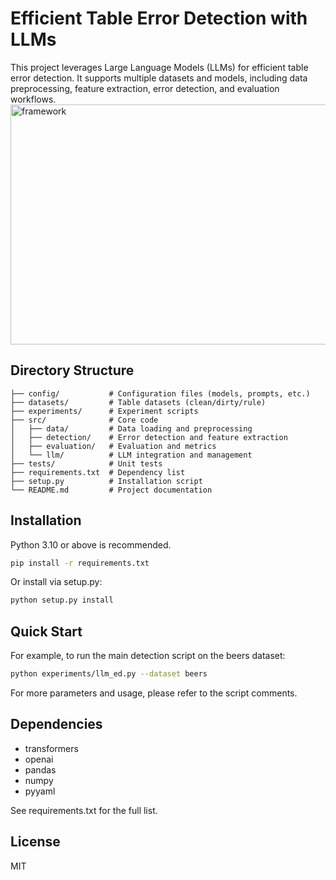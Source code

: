 # Efficient Table Error Detection with LLMs

This project leverages Large Language Models (LLMs) for efficient table error detection. It supports multiple datasets and models, including data preprocessing, feature extraction, error detection, and evaluation workflows.
<img width="819" height="384" alt="framework" src="https://github.com/user-attachments/assets/c0b1ab6a-fd67-42a0-bce4-c63d52fcc70c" />

## Directory Structure

```
├── config/           # Configuration files (models, prompts, etc.)
├── datasets/         # Table datasets (clean/dirty/rule)
├── experiments/      # Experiment scripts
├── src/              # Core code
│   ├── data/         # Data loading and preprocessing
│   ├── detection/    # Error detection and feature extraction
│   ├── evaluation/   # Evaluation and metrics
│   └── llm/          # LLM integration and management
├── tests/            # Unit tests
├── requirements.txt  # Dependency list
├── setup.py          # Installation script
└── README.md         # Project documentation
```

## Installation

Python 3.10 or above is recommended.

```bash
pip install -r requirements.txt
```

Or install via setup.py:

```bash
python setup.py install
```

## Quick Start

For example, to run the main detection script on the beers dataset:

```bash
python experiments/llm_ed.py --dataset beers
```

For more parameters and usage, please refer to the script comments.

## Dependencies

- transformers
- openai
- pandas
- numpy
- pyyaml

See requirements.txt for the full list.


## License

MIT
